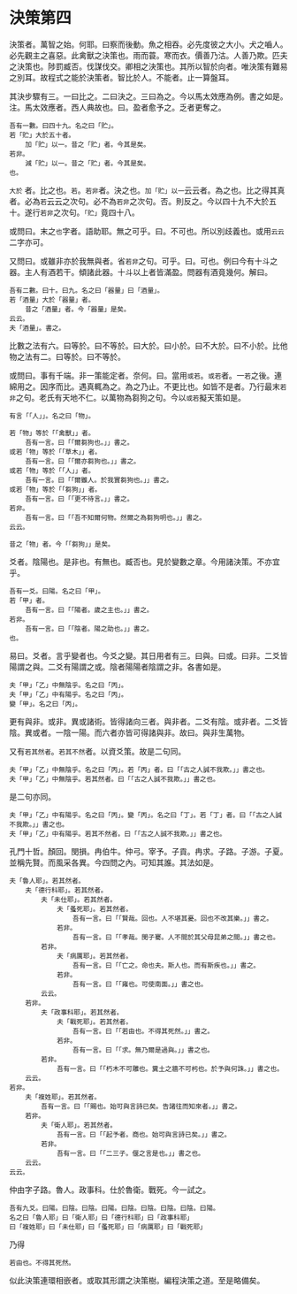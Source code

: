 # 決策第四

決策者。萬智之始。何耶。曰察而後動。魚之相吞。必先度彼之大小。犬之嚙人。必先觀主之喜惡。此禽獸之決策也。雨而蓑。寒而衣。價善乃沽。人善乃欺。匹夫之決策也。陟罰臧否。伐謀伐交。卿相之決策也。其所以智於向者。唯決策有難易之別耳。故程式之能於決策者。智比於人。不能者。止一算盤耳。

其決步驟有三。一曰比之。二曰決之。三曰為之。今以馬太效應為例。書之如是。注。馬太效應者。西人典故也。曰。盈者愈予之。乏者更奪之。

```
吾有一數。曰四十九。名之曰「贮」。
若「贮」大於五十者。
	加「贮」以一。昔之「贮」者。今其是矣。
若非。
	減「贮」以一。昔之「贮」者。今其是矣。
也。
```

`大於` 者。比之也。`若`。`若非`者。決之也。`加「贮」以一`云云者。為之也。比之得其真者。必為`若`云云之次句。必不為`若非`之次句。否。則反之。今以四十九不大於五十。遂行`若非`之次句。`「贮」`竟四十八。

或問曰。末之`也`字者。語助耶。無之可乎。曰。不可也。所以別歧義也。或用`云云`二字亦可。

又問曰。或雖非亦於我無與者。省`若非`之句。可乎。曰。可也。例曰今有十斗之器。主人有酒若干。傾諸此器。十斗以上者皆滿盈。問器有酒竟幾何。解曰。

```
吾有二數。曰十。曰九。名之曰「器量」曰「酒量」。
若「酒量」大於「器量」者。
	昔之「酒量」者。今「器量」是矣。
云云。
夫「酒量」。書之。
```

比數之法有六。曰等於。曰不等於。曰大於。曰小於。曰不大於。曰不小於。比他物之法有二。曰等於。曰不等於。

或問曰。事有千端。非一策能定者。奈何。曰。當用`或若`。`或若`者。一`若`之後。連綿用之。因序而比。遇真輒為之。為之乃止。不更比也。如皆不是者。乃行最末`若非`之句。老氏有天地不仁。以萬物為芻狗之句。今以`或若`擬天策如是。

```
有言「「人」」。名之曰「物」。

若「物」等於「「禽獸」」者。
	吾有一言。曰「「爾芻狗也。」」書之。
或若「物」等於「「草木」」者。
	吾有一言。曰「「爾亦芻狗也。」」書之。
或若「物」等於「「人」」者。
	吾有一言。曰「「爾雖人。於我實芻狗也。」」書之。
或若「物」等於「「芻狗」」者。
	吾有一言。曰「「更不待言。」」書之。
若非。
	吾有一言。曰「「吾不知爾何物。然爾之為芻狗明也。」」書之。
云云。

昔之「物」者。今「「芻狗」」是矣。
```

爻者。陰陽也。是非也。有無也。臧否也。見於變數之章。今用諸決策。不亦宜乎。

```
吾有一爻。曰陽。名之曰「甲」。
若「甲」者。
	吾有一言。曰「「陽者。歲之主也。」」書之。
若非。
	吾有一言。曰「「陰者。陽之助也。」」書之。
也。
```

易曰。爻者。言乎變者也。今爻之變。其日用者有三。曰與。曰或。曰非。二爻皆陽謂之與。二爻有陽謂之或。陰者陽陽者陰謂之非。各書如是。

```
夫「甲」「乙」中無陰乎。名之曰「丙」。
夫「甲」「乙」中有陽乎。名之曰「丙」。
變「甲」。名之曰「丙」。
```

更有與非。或非。異或諸術。皆得諸向三者。與非者。二爻有陰。或非者。二爻皆陰。異或者。一陰一陽。而六者亦皆可得諸與非。故曰。與非生萬物。

又有`若其然者`。`若其不然`者。以資爻策。故是二句同。

```
夫「甲」「乙」中無陰乎。名之曰「丙」。若「丙」者。曰「「古之人誠不我欺。」」書之也。
夫「甲」「乙」中無陰乎。若其然者。曰「「古之人誠不我欺。」」書之也。
```

是二句亦同。

```
夫「甲」「乙」中有陽乎。名之曰「丙」。變「丙」。名之曰「丁」。若「丁」者。曰「「古之人誠不我欺。」」書之也。
夫「甲」「乙」中有陽乎。若其不然者。曰「「古之人誠不我欺。」」書之也。
```

孔門十哲。顏回。閔損。冉伯牛。仲弓。宰予。子貢。冉求。子路。子游。子夏。並稱先賢。而風采各異。今四問之內。可知其誰。其法如是。

```
夫「魯人耶」。若其然者。
	夫「德行科耶」。若其然者。
		夫「未仕耶」。若其然者。
			夫「蚤死耶」。若其然者。
				吾有一言。曰「「賢哉。回也。人不堪其憂。回也不改其樂。」」書之。
			若非。
				吾有一言。曰「「孝哉。閔子騫。人不間於其父母昆弟之間。」」書之也。
		若非。
			夫「病厲耶」。若其然者。
				吾有一言。曰「「亡之。命也夫。斯人也。而有斯疾也。」」書之。
			若非。
				吾有一言。曰「「雍也。可使南面。」」書之也。
		云云。
	若非。
		夫「政事科耶」。若其然者。
			夫「戰死耶」。若其然者。
				吾有一言。曰「「若由也。不得其死然。」」書之。
			若非。
				吾有一言。曰「「求。無乃爾是過與。」」書之也。
		若非。
			吾有一言。曰「「朽木不可雕也。糞土之牆不可杇也。於予與何誅。」」書之也。
	云云。
若非。
	夫「複姓耶」。若其然者。
		吾有一言。曰「「賜也。始可與言詩已矣。告諸往而知來者。」」書之。
	若非。
		夫「衛人耶」。若其然者。
			吾有一言。曰「「起予者。商也。始可與言詩已矣。」」書之。
		若非。
			吾有一言。曰「「二三子。偃之言是也。」」書之也。
	云云。
云云。
```

仲由字子路。魯人。政事科。仕於魯衛。戰死。今一試之。

```
吾有九爻。曰陽。曰陰。曰陰。曰陽。曰陰。曰陰。曰陰。曰陰。曰陽。
名之曰「魯人耶」曰「衛人耶」曰「德行科耶」曰「政事科耶」
曰「複姓耶」曰「未仕耶」曰「蚤死耶」曰「病厲耶」曰「戰死耶」
```

乃得

```
若由也。不得其死然。
```

似此決策連環相嵌者。或取其形謂之決策樹。編程決策之道。至是略備矣。